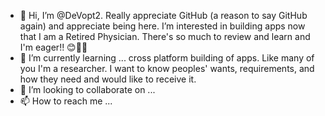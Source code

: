 - 👋 Hi, I’m @DeVopt2. Really appreciate GitHub (a reason to say GitHub again) and appreciate being here. I’m interested in building apps  now that I am a Retired Physician. There's so much to review and learn and I'm eager!! 😊💖💐
- 🌱 I’m currently learning ...
cross platform building of apps. Like many of you I'm a researcher. I want to know peoples' wants, requirements, and how they need and would like to receive it. 
- 💞️ I’m looking to collaborate on ...
- 📫 How to reach me ...

<!---
DeVopt2/DeVopt2 is a ✨ special ✨ repository because its `README.md` (this file) appears on your GitHub profile.
You can click the Preview link to take a look at your changes.
--->
